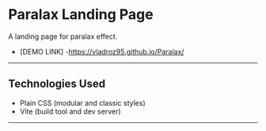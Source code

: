 
# Paralax Landing Page

A landing page for paralax effect.
- [DEMO LINK] -https://vladroz95.github.io/Paralax/
---

## Technologies Used

- Plain CSS (modular and classic styles)
- Vite (build tool and dev server)
---
